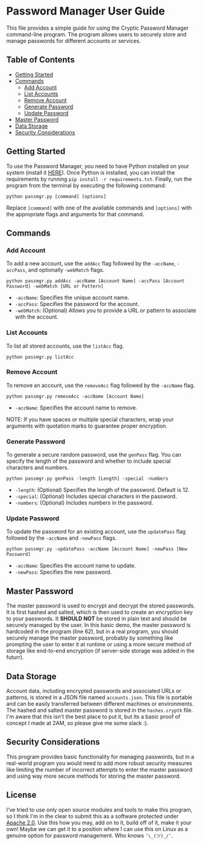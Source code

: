 # Password Manager User Guide

This file provides a simple guide for using the Cryptic Password Manager command-line program. The program allows users to securely store and manage passwords for different accounts or services.

## Table of Contents

- [Getting Started](#getting-started)
- [Commands](#commands)
  - [Add Account](#add-account)
  - [List Accounts](#list-accounts)
  - [Remove Account](#remove-account)
  - [Generate Password](#generate-password)
  - [Update Password](#update-password)
- [Master Password](#master-password)
- [Data Storage](#data-storage)
- [Security Considerations](#security-considerations)

## Getting Started

To use the Password Manager, you need to have Python installed on your system (install it [HERE](https://www.python.org/downloads/)). Once Python is installed, you can install the requirements by running `pip install -r requirements.txt`. Finally, run the program from the terminal by executing the following command:

```batch
python passmgr.py [command] [options]
```

Replace `[command]` with one of the available commands and `[options]` with the appropriate flags and arguments for that command.

## Commands

### Add Account

To add a new account, use the `addAcc` flag followed by the `-accName`, `-accPass`, and optionally `-webMatch` flags.

```batch
python passmgr.py addAcc -accName [Account Name] -accPass [Account Password] -webMatch [URL or Pattern]
```

- `-accName`: Specifies the unique account name.
- `-accPass`: Specifies the password for the account.
- `-webMatch`: (Optional) Allows you to provide a URL or pattern to associate with the account.

### List Accounts

To list all stored accounts, use the `listAcc` flag.

```batch
python passmgr.py listAcc
```

### Remove Account

To remove an account, use the `removeAcc` flag followed by the `-accName` flag.

```batch
python passmgr.py removeAcc -accName [Account Name]
```

- `-accName`: Specifies the account name to remove.

NOTE: If you have spaces or multiple special characters, wrap your arguments with quotation marks to guarantee proper encryption.

### Generate Password

To generate a secure random password, use the `genPass` flag. You can specify the length of the password and whether to include special characters and numbers.

```batch
python passmgr.py genPass -length [Length] -special -numbers
```

- `-length`: (Optional) Specifies the length of the password. Default is 12.
- `-special`: (Optional) Includes special characters in the password.
- `-numbers`: (Optional) Includes numbers in the password.

### Update Password

To update the password for an existing account, use the `updatePass` flag followed by the `-accName` and `-newPass` flags.

```batch
python passmgr.py -updatePass -accName [Account Name] -newPass [New Password]
```

- `-accName`: Specifies the account name to update.
- `-newPass`: Specifies the new password.

## Master Password

The master password is used to encrypt and decrypt the stored passwords. It is first hashed and salted, which is then used to create an encryption key to your passwords. It **SHOULD NOT** be stored in plain text and should be securely managed by the user. In this basic demo, the master password is hardcoded in the program (line 62), but in a real program, you should securely manage the master password, probably by something like prompting the user to enter it at runtime or using a more secure method of storage like end-to-end encryption (if server-side storage was added in the futurr).

## Data Storage

Account data, including encrypted passwords and associated URLs or patterns, is stored in a JSON file named `accounts.json`. This file is portable and can be easily transferred between different machines or environments. The hashed and salted master password is stored in the `hashes.cryptk` file. I'm aware that this isn't the best place to put it, but its a basic proof of concept I made at 2AM, so please give me some slack :).

## Security Considerations

This program provides basic functionality for managing passwords, but in a real-world program you would need to add more robust security measures like limiting the number of incorrect attempts to enter the master password and using way more secure methods for storing the master password.

## License

I've tried to use only open source modules and tools to make this program, so I think I'm in the clear to submit this as a software protected under [Apache 2.0](https://github.com/Cryptic1526/Password-Manager/blob/main/LICENSE). Use this how you may, add on to it, build off of it, make it your own! Maybe we can get it to a position where I can use this on Linux as a genuine option for password management. Who knows `¯\_(ツ)_/¯`.
